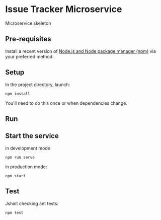 # Issue Tracker Microservice
Microservice skeleton

## Pre-requisites

Install a recent version of [Node.js and Node package manager (npm)](http://nodejs.org) via your preferred method.

## Setup

In the project directory, launch:

    npm install

You'll need to do this once or when dependencies change.

## Run

## Start the service

in development mode

    npm run serve


in production mode:

    npm start

## Test

Jshint checking ant tests:

    npm test
